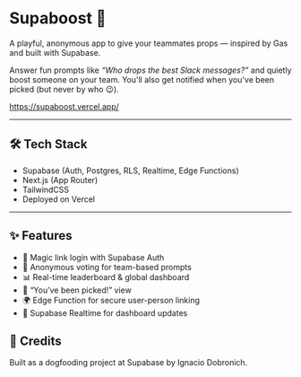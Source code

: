 # Supaboost 🚀

A playful, anonymous app to give your teammates props — inspired by Gas and built with Supabase.

Answer fun prompts like _“Who drops the best Slack messages?”_ and quietly boost someone on your team. You'll also get notified when you've been picked (but never by who 😉).

https://supaboost.vercel.app/

---

## 🛠 Tech Stack

- Supabase (Auth, Postgres, RLS, Realtime, Edge Functions)
- Next.js (App Router)
- TailwindCSS
- Deployed on Vercel

---

## ✨ Features

- 🔐 Magic link login with Supabase Auth
- 🎯 Anonymous voting for team-based prompts
- 📊 Real-time leaderboard & global dashboard
- 💌 “You’ve been picked!” view
- 🌍 Edge Function for secure user-person linking
- 🔁 Supabase Realtime for dashboard updates


## 🙏 Credits

Built as a dogfooding project at Supabase by Ignacio Dobronich. 